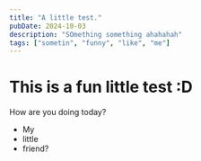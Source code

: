 ```yaml
---
title: "A little test."
pubDate: 2024-10-03
description: "SOmething something ahahahah"
tags: ["sometin", "funny", "like", "me"]
---
```


# This is a fun little test :D
How are you doing today?
- My
- little
- friend?
